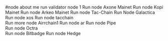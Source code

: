 #node about me
run validator node 1
Run node Axone Mainet
Run node Kopi Mainet
Run node Arkeo Mainet
Run node Tac-Chain
Run Node Galactica 
Run node xos 
Run node tacchain    
Run more node Airrchain1 
Run node ar
Run node Pipe  
Run node Octra  
Run node Bitbadge 
Run node Hedge 
 
 
